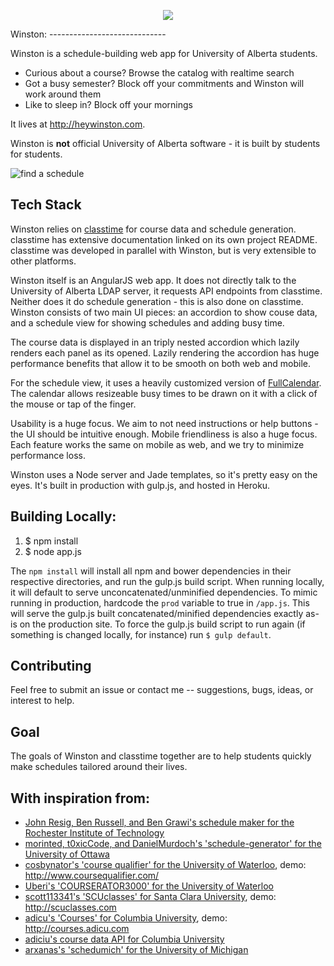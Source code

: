 <p align="center">
  <img src="https://cloud.githubusercontent.com/assets/1527504/6770564/2997abf8-d089-11e4-86cc-ad0fcada6a4e.png" />
</p>
Winston:
-----------------------------

Winston is a schedule-building web app for University of Alberta students.
 - Curious about a course? Browse the catalog with realtime search
 - Got a busy semester? Block off your commitments and Winston will work around them
 - Like to sleep in? Block off your mornings

It lives at http://heywinston.com. 

Winston is **not** official University of Alberta software - it is built by students for students.

![find a schedule](https://cloud.githubusercontent.com/assets/1527504/6770386/2556e57c-d084-11e4-8c4a-76d79ef0b90c.png)

Tech Stack
------------------------
Winston relies on [classtime](https://github.com/rosshamish/classtime) for course data and schedule generation.  classtime has extensive documentation linked on its own project README.  classtime was developed in parallel with Winston, but is very extensible to other platforms.

Winston itself is an AngularJS web app.  It does not directly talk to the University of Alberta LDAP server, it requests API endpoints from classtime.  Neither does it do schedule generation - this is also done on classtime.  Winston consists of two main UI pieces: an accordion to show couse data, and a schedule view for showing schedules and adding busy time.

The course data is displayed in an triply nested accordion which lazily renders each panel as its opened.  Lazily rendering the accordion has huge performance benefits that allow it to be smooth on both web and mobile.

For the schedule view, it uses a heavily customized version of [FullCalendar](http://fullcalendar.io/).  The calendar allows resizeable busy times to be drawn on it with a click of the mouse or tap of the finger.

Usability is a huge focus.  We aim to not need instructions or help buttons - the UI should be intuitive enough.  Mobile friendliness is also a huge focus.  Each feature works the same on mobile as web, and we try to minimize performance loss.

Winston uses a Node server and Jade templates, so it's pretty easy on the eyes.  It's built in production with gulp.js, and hosted in Heroku.

Building Locally:
--------------------------
1. $ npm install
2. $ node app.js

The `npm install` will install all npm and bower dependencies in their respective directories, and run the gulp.js build script.
When running locally, it will default to serve unconcatenated/unminified dependencies.  To mimic running in production, hardcode the `prod` variable to true in `/app.js`.  This will serve the gulp.js built concatenated/minified dependencies exactly as-is on the production site.  To force the gulp.js build script to run again (if something is changed locally, for instance) run `$ gulp default`.

Contributing
---------------------------
Feel free to submit an issue or contact me -- suggestions, bugs, ideas, or interest to help.

Goal
----------------------------
The goals of Winston and classtime together are to help students quickly make schedules tailored around their lives. 

With inspiration from:
---------------------
- [John Resig, Ben Russell, and Ben Grawi's schedule maker for the Rochester Institute of Technology](http://schedule.csh.rit.edu/)
- [morinted, t0xicCode, and DanielMurdoch's 'schedule-generator' for the University of Ottawa](https://github.com/morinted/schedule-generator)
- [cosbynator's 'course qualifier' for the University of Waterloo](https://github.com/cosbynator/Course-Qualifier), demo: http://www.coursequalifier.com/
- [Uberi's 'COURSERATOR3000' for the University of Waterloo](https://github.com/Uberi/COURSERATOR3000)
- [scott113341's 'SCUclasses' for Santa Clara University](https://github.com/scott113341/SCUclasses), demo: http://scuclasses.com
- [adicu's 'Courses' for Columbia University](https://github.com/adi-archive/Schedule-Builder), demo: http://courses.adicu.com
- [adiciu's course data API for Columbia University](https://github.com/adicu/data.adicu.com)
- [arxanas's 'schedumich' for the University of Michigan](https://github.com/arxanas/schedumich)
